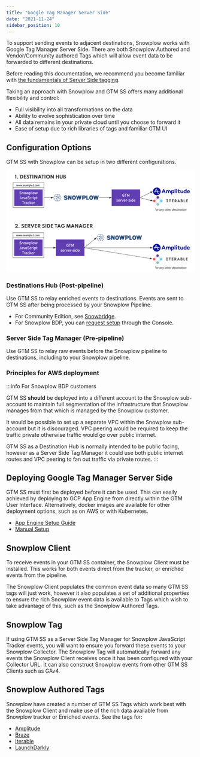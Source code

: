 ```yaml
---
title: "Google Tag Manager Server Side"
date: "2021-11-24"
sidebar_position: 10
---
```


To support sending events to adjacent destinations, Snowplow works with Google Tag Manager Server Side. There are both Snowplow Authored and Vendor/Community authored Tags which will allow event data to be forwarded to different destinations.

Before reading this documentation, we recommend you become familiar with [the fundamentals of Server Side tagging](https://developers.google.com/tag-platform/tag-manager/server-side/intro).

Taking an approach with Snowplow and GTM SS offers many additional flexibility and control:

- Full visibility into all transformations on the data
- Ability to evolve sophistication over time
- All data remains in your private cloud until you choose to forward it
- Ease of setup due to rich libraries of tags and familiar GTM UI

## Configuration Options

GTM SS with Snowplow can be setup in two different configurations.

![](images/gtmssoptions.png)

### Destinations Hub (Post-pipeline)

Use GTM SS to relay enriched events to destinations. Events are sent to GTM SS after being processed by your Snowplow Pipeline.

* For Community Edition, see [Snowbridge](/docs/destinations/forwarding-events/snowbridge/index.md).
* For Snowplow BDP, you can [request setup](https://console.snowplowanalytics.com/destinations/catalog) through the Console.

### Server Side Tag Manager (Pre-pipeline)

Use GTM SS to relay raw events before the Snowplow pipeline to destinations, including to your Snowplow pipeline.

### Principles for AWS deployment

:::info For Snowplow BDP customers

GTM SS **should** be deployed into a different account to the Snowplow sub-account to maintain full segmentation of the infrastructure that Snowplow manages from that which is managed by the Snowplow customer.  

It would be possible to set up a separate VPC within the Snowplow sub-account but it is discouraged. VPC peering would be required to keep the traffic private otherwise traffic would go over public internet.

GTM SS as a Destination Hub is normally intended to be public facing, however as a Server Side Tag Manager it could use both public internet routes and VPC peering to fan out traffic via private routes.
:::

## Deploying Google Tag Manager Server Side

GTM SS must first be deployed before it can be used. This can easily achieved by deploying to GCP App Engine from directly within the GTM User Interface. Alternatively, docker images are available for other deployment options, such as on AWS or with Kubernetes.

- [App Engine Setup Guide](https://developers.google.com/tag-platform/tag-manager/server-side/script-user-guide)
- [Manual Setup](https://developers.google.com/tag-platform/tag-manager/server-side/manual-setup-guide)

## Snowplow Client

To receive events in your GTM SS container, the Snowplow Client must be installed. This works for both events direct from the tracker, or enriched events from the pipeline.

The Snowplow Client populates the common event data so many GTM SS tags will just work, however it also populates a set of additional properties to ensure the rich Snowplow event data is available to Tags which wish to take advantage of this, such as the Snowplow Authored Tags.

## Snowplow Tag

If using GTM SS as a Server Side Tag Manager for Snowplow JavaScript Tracker events, you will want to ensure you forward these events to your Snowplow Collector. The Snowplow Tag will automatically forward any events the Snowplow Client receives once it has been configured with your Collector URL. It can also construct Snowplow events from other GTM SS Clients such as GAv4.

## Snowplow Authored Tags

Snowplow have created a number of GTM SS Tags which work best with the Snowplow Client and make use of the rich data available from Snowplow tracker or Enriched events. See the tags for:

* [Amplitude](/docs/destinations/forwarding-events/google-tag-manager-server-side/amplitude-tag-for-gtm-ss/index.md)
* [Braze](/docs/destinations/forwarding-events/google-tag-manager-server-side/braze-tag-for-gtm-ss/index.md)
* [Iterable](/docs/destinations/forwarding-events/google-tag-manager-server-side/iterable-tag-for-gtm-ss/index.md)
* [LaunchDarkly](/docs/destinations/forwarding-events/google-tag-manager-server-side/launchdarkly-tag-for-gtm-ss/index.md)
